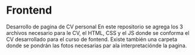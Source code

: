 # Frontend
Desarrollo de pagina de CV personal
En este repositorio se agrega los 3 archivos necesario para le CV, el HTML, CSS y el JS donde se conforma el CV desarrollado para el curso de fontend. Existe también una carpeta donde se pondrán las fotos necesarias par ala interpretaciónde la pagina.
